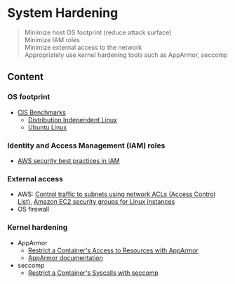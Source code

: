 # System Hardening

> Minimize host OS footprint (reduce attack surface)  
> Minimize IAM roles  
> Minimize external access to the network  
> Appropriately use kernel hardening tools such as AppArmor, seccomp  

## Content

### OS footprint

* [CIS Benchmarks](https://www.cisecurity.org/benchmark)
  * [Distribution Independent Linux](https://www.cisecurity.org/benchmark/distribution_independent_linux/)
  * [Ubuntu Linux](https://www.cisecurity.org/benchmark/ubuntu_linux)

### Identity and Access Management (IAM) roles

* [AWS security best practices in IAM](https://docs.aws.amazon.com/IAM/latest/UserGuide/best-practices.html#grant-least-privilege)

### External access

* AWS: [Control traffic to subnets using network ACLs (Access Control List)](https://docs.aws.amazon.com/vpc/latest/userguide/vpc-network-acls.html), [Amazon EC2 security groups for Linux instances](https://docs.aws.amazon.com/AWSEC2/latest/UserGuide/ec2-security-groups.html)
* OS firewall

### Kernel hardening

* AppArmor
  * [Restrict a Container's Access to Resources with AppArmor](https://kubernetes.io/docs/tutorials/security/apparmor/)
  * [AppArmor documentation](https://gitlab.com/apparmor/apparmor/-/wikis/Documentation)
* seccomp
  * [Restrict a Container's Syscalls with seccomp](https://kubernetes.io/docs/tutorials/security/seccomp/)
